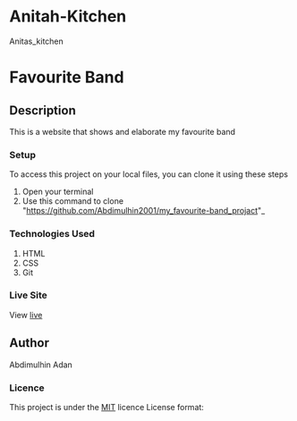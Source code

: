 # Anitah-Kitchen
Anitas_kitchen
# Favourite Band
## Description
This is a website that shows and elaborate my favourite band
### Setup
To access this project on your local files, you can clone it using these steps
1. Open your terminal
1. Use this command to clone "https://github.com/Abdimulhin2001/my_favourite-band_projact"_
### Technologies Used
1. HTML
1. CSS
1. Git
### Live Site
View [live](https://github.com/Abdimulhin2001/my_favourite-band_projact)
## Author
Abdimulhin Adan
### Licence
This project is under the  [MIT](LICENSE) licence
License format:
